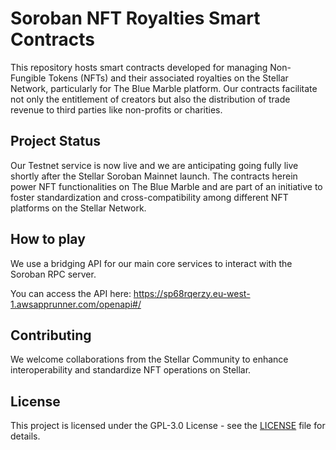 # Soroban NFT Royalties Smart Contracts

This repository hosts smart contracts developed for managing Non-Fungible Tokens (NFTs) and their associated royalties on the Stellar Network, particularly for The Blue Marble platform. Our contracts facilitate not only the entitlement of creators but also the distribution of trade revenue to third parties like non-profits or charities.

## Project Status

Our Testnet service is now live and we are anticipating going fully live shortly after the Stellar Soroban Mainnet launch. The contracts herein power NFT functionalities on The Blue Marble and are part of an initiative to foster standardization and cross-compatibility among different NFT platforms on the Stellar Network.

## How to play

We use a bridging API for our main core services to interact with the Soroban RPC server.

You can access the API here: https://sp68rqerzy.eu-west-1.awsapprunner.com/openapi#/

## Contributing

We welcome collaborations from the Stellar Community to enhance interoperability and standardize NFT operations on Stellar.

## License

This project is licensed under the GPL-3.0 License - see the [LICENSE](LICENSE) file for details.
